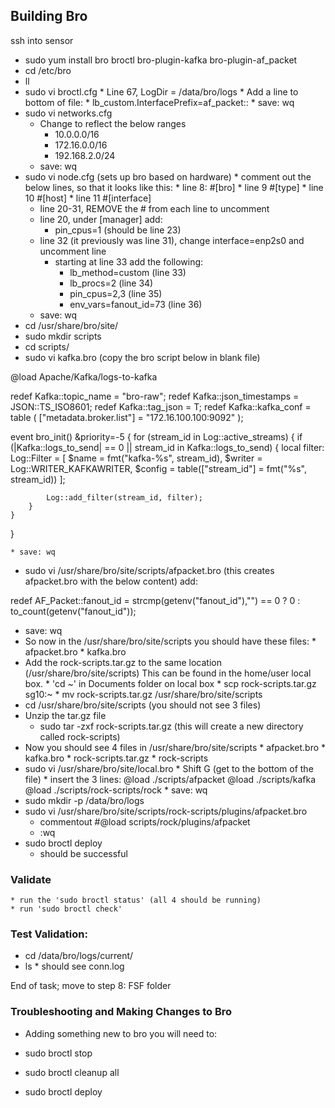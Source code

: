 ## Building Bro
ssh into sensor
* sudo yum install bro broctl bro-plugin-kafka bro-plugin-af_packet
* cd /etc/bro
* ll
* sudo vi broctl.cfg
      * Line 67, LogDir = /data/bro/logs
      * Add a line to bottom of file:
          * lb_custom.InterfacePrefix=af_packet::
      * save: wq
* sudo vi networks.cfg
   * Change to reflect the below ranges
      * 10.0.0.0/16
      * 172.16.0.0/16
      * 192.168.2.0/24
   * save: wq
* sudo vi node.cfg (sets up bro based on hardware)
      * comment out the below lines, so that it looks like this:
      * line 8: #[bro]
      * line 9 #[type]
      * line 10 #[host]
      * line 11 #[interface]
    * line 20-31, REMOVE the # from each line to uncomment
    * line 20, under [manager] add:
       * pin_cpus=1 (should be line 23)
    * line 32 (it previously was line 31), change interface=enp2s0 and uncomment line
         * starting at line 33 add the following:
            * lb_method=custom (line 33)
            * lb_procs=2 (line 34)
            * pin_cpus=2,3   (line 35)
            * env_vars=fanout_id=73  (line 36)
    * save: wq
* cd /usr/share/bro/site/
* sudo mkdir scripts
* cd scripts/
* sudo vi kafka.bro (copy the bro script below in blank file)

@load Apache/Kafka/logs-to-kafka

redef Kafka::topic_name = "bro-raw";
redef Kafka::json_timestamps = JSON::TS_ISO8601;
redef Kafka::tag_json = T;
redef Kafka::kafka_conf = table (
    ["metadata.broker.list"] = "172.16.100.100:9092"
);

event bro_init() &priority=-5
{
    for (stream_id in Log::active_streams)
    {
        if (|Kafka::logs_to_send| == 0 || stream_id in Kafka::logs_to_send)
        {
            local filter: Log::Filter = [
                $name = fmt("kafka-%s", stream_id),
                $writer = Log::WRITER_KAFKAWRITER,
                $config = table(["stream_id"] = fmt("%s", stream_id))
            ];

            Log::add_filter(stream_id, filter);
        }
    }
}

    * save: wq

* sudo vi /usr/share/bro/site/scripts/afpacket.bro (this creates afpacket.bro with the below content) add:

redef AF_Packet::fanout_id = strcmp(getenv("fanout_id"),"") == 0 ? 0 : to_count(getenv("fanout_id"));

  *  save: wq
* So now in the /usr/share/bro/site/scripts you should have these files:
        *  afpacket.bro
        *  kafka.bro
* Add the rock-scripts.tar.gz to the same location (/usr/share/bro/site/scripts)
      This can be found in the home/user local box.
          * 'cd ~' in Documents folder on local box
          * scp rock-scripts.tar.gz sg10:~
          * mv rock-scripts.tar.gz /usr/share/bro/site/scripts
* cd /usr/share/bro/site/scripts (you should not see 3 files)
* Unzip the tar.gz file
  * sudo tar -zxf rock-scripts.tar.gz (this will create a new directory called rock-scripts)
* Now you should see 4 files in /usr/share/bro/site/scripts
        * afpacket.bro
        * kafka.bro
        * rock-scripts.tar.gz
        * rock-scripts      
* sudo vi /usr/share/bro/site/local.bro
        * Shift G (get to the bottom of the file)
        * insert the 3 lines:
@load ./scripts/afpacket
@load ./scripts/kafka
@load ./scripts/rock-scripts/rock
      * save: wq
* sudo mkdir -p /data/bro/logs
* sudo vi /usr/share/bro/site/scripts/rock-scripts/plugins/afpacket.bro
    * commentout   #@load scripts/rock/plugins/afpacket
    * :wq
* sudo broctl deploy
    * should be successful
### Validate
    * run the 'sudo broctl status' (all 4 should be running)
    * run 'sudo broctl check'

### Test Validation:
  * cd /data/bro/logs/current/
  * ls
        * should see conn.log

End of task; move to step 8: FSF folder
### Troubleshooting and Making Changes to Bro
  * Adding something new to bro you will need to:

  * sudo broctl stop
  * sudo broctl cleanup all
  * sudo broctl deploy
